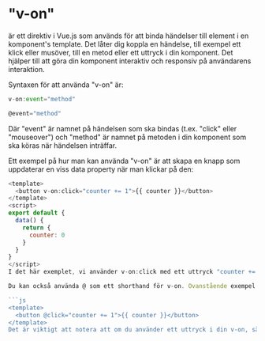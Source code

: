 # "v-on"

är ett direktiv i Vue.js som används för att binda händelser till element i en komponent's template. Det låter dig koppla en händelse, till exempel ett klick eller musöver, till en metod eller ett uttryck i din komponent. Det hjälper till att göra din komponent interaktiv och responsiv på användarens interaktion.

Syntaxen för att använda "v-on" är:

```js
v-on:event="method"
```

```js
@event="method"
```

Där "event" är namnet på händelsen som ska bindas (t.ex. "click" eller "mouseover") och "method" är namnet på metoden i din komponent som ska köras när händelsen inträffar.

Ett exempel på hur man kan använda "v-on" är att skapa en knapp som uppdaterar en viss data property när man klickar på den:

````js
<template>
  <button v-on:click="counter += 1">{{ counter }}</button>
</template>
<script>
export default {
  data() {
    return {
      counter: 0
    }
  }
}
</script>
I det här exemplet, vi använder v-on:click med ett uttryck "counter += 1" för att öka värdet av "counter" varje gång knappen trycks ner.

Du kan också använda @ som ett shorthand för v-on. Ovanstående exempel kunde också skrivas såhär:

```js
<template>
  <button @click="counter += 1">{{ counter }}</button>
</template>
Det är viktigt att notera att om du använder ett uttryck i din v-on, så måste detta uttrycket vara en kort och smidig kod och ska inte ha någon side effect.
````

